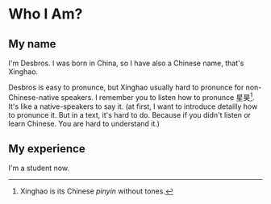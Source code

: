 # Who I Am?

## My name
I'm Desbros. I was born in China, so I have also a Chinese name, that's Xinghao.

Desbros is easy to pronunce, but Xinghao usually hard to pronunce for non-Chinese-native speakers. I remember you to listen how to pronunce 星昊[^1]. It's like a native-speakers to say it. (at first, I want to introduce detailly how to pronunce it. But in a text, it's hard to do. Because if you didn't listen or learn Chinese. You are hard to understand it.)

  [^1]:
    Xinghao is its Chinese *pinyin* without tones.

## My experience

I'm a student now.
